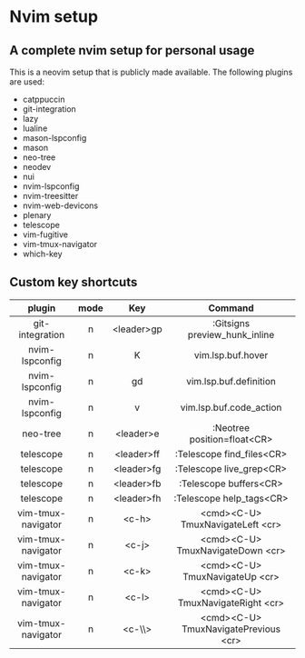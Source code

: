 # Nvim setup

## A complete nvim setup for personal usage

This is a neovim setup that is publicly made available. The following plugins are used:

* catppuccin
* git-integration
* lazy
* lualine
* mason-lspconfig
* mason
* neo-tree
* neodev
* nui
* nvim-lspconfig
* nvim-treesitter
* nvim-web-devicons
* plenary
* telescope
* vim-fugitive
* vim-tmux-navigator
* which-key

## Custom key shortcuts

|       plugin       | mode |      Key     |                   Command                  |
|:------------------:|:----:|:------------:|:------------------------------------------:|
|   git-integration  |   n  | \<leader\>gp |        :Gitsigns preview_hunk_inline       |
|   nvim-lspconfig   |   n  |       K      |              vim.lsp.buf.hover             |
|   nvim-lspconfig   |   n  |      gd      |           vim.lsp.buf.definition           |
|   nvim-lspconfig   |   n  |       v      |           vim.lsp.buf.code_action          |
|      neo-tree      |   n  |  \<leader\>e |        :Neotree position=float\<CR\>       |
|      telescope     |   n  | \<leader\>ff |         :Telescope find_files\<CR\>        |
|      telescope     |   n  | \<leader\>fg |         :Telescope live_grep\<CR\>         |
|      telescope     |   n  | \<leader\>fb |          :Telescope buffers\<CR\>          |
|      telescope     |   n  | \<leader\>fh |         :Telescope help_tags\<CR\>         |
| vim-tmux-navigator |   n  |    \<c-h\>   |   \<cmd\>\<C-U\> TmuxNavigateLeft \<cr\>   |
| vim-tmux-navigator |   n  |    \<c-j\>   |   \<cmd\>\<C-U\> TmuxNavigateDown \<cr\>   |
| vim-tmux-navigator |   n  |    \<c-k\>   |    \<cmd\>\<C-U\> TmuxNavigateUp \<cr\>    |
| vim-tmux-navigator |   n  |    \<c-l\>   |   \<cmd\>\<C-U\> TmuxNavigateRight \<cr\>  |
| vim-tmux-navigator |   n  |  \<c-\\\\\>  | \<cmd\>\<C-U\> TmuxNavigatePrevious \<cr\> |

